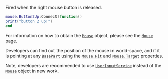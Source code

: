 Fired when the right mouse button is released.
```lua
mouse.Button2Up:Connect(function()
print("button 2 up!")
end
```

For information on how to obtain the [`Mouse`](https://create.roblox.com/docs/reference/engine/classes/Mouse) object, please see the
[`Mouse`](https://create.roblox.com/docs/reference/engine/classes/Mouse) page.

Developers can find out the position of the mouse in world-space, and if
it is pointing at any [`BasePart`](https://create.roblox.com/docs/reference/engine/classes/BasePart) using the [`Mouse.Hit`](https://create.roblox.com/docs/reference/engine/classes/Mouse#Hit) and
[`Mouse.Target`](https://create.roblox.com/docs/reference/engine/classes/Mouse#Target) properties.

Note, developers are recommended to use [`UserInputService`](https://create.roblox.com/docs/reference/engine/classes/UserInputService) instead
of the [`Mouse`](https://create.roblox.com/docs/reference/engine/classes/Mouse) object in new work.